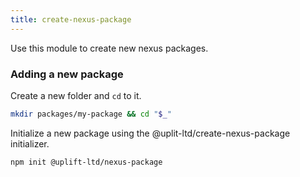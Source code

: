 ```yaml
---
title: create-nexus-package
---
```


Use this module to create new nexus packages.

### Adding a new package

Create a new folder and `cd` to it.

```sh
mkdir packages/my-package && cd "$_"
```

Initialize a new package using the @uplit-ltd/create-nexus-package initializer.

```sh
npm init @uplift-ltd/nexus-package
```
